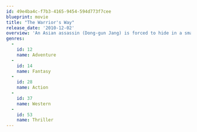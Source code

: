 ```yaml
---
id: 49e4ba4c-f7b3-4165-9454-594d773f7cee
blueprint: movie
title: "The Warrior's Way"
release_date: '2010-12-02'
overview: 'An Asian assassin (Dong-gun Jang) is forced to hide in a small town in the American Badlands. Also starring Kate Bosworth, Danny Huston, Tony Cox and Academy Award winner Geoffrey Rush.'
genres:
  -
    id: 12
    name: Adventure
  -
    id: 14
    name: Fantasy
  -
    id: 28
    name: Action
  -
    id: 37
    name: Western
  -
    id: 53
    name: Thriller
---
```

